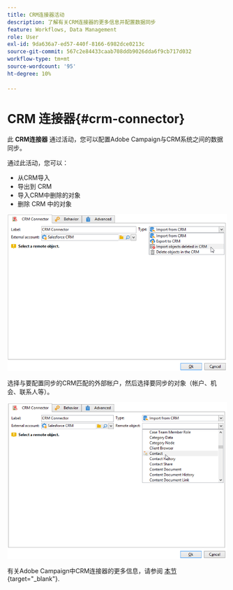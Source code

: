```yaml
---
title: CRM连接器活动
description: 了解有关CRM连接器的更多信息并配置数据同步
feature: Workflows, Data Management
role: User
exl-id: 9da636a7-ed57-440f-8166-6982dce0213c
source-git-commit: 567c2e84433caab708ddb9026dda6f9cb717d032
workflow-type: tm+mt
source-wordcount: '95'
ht-degree: 10%

---
```


# CRM 连接器{#crm-connector}

此 **CRM连接器** 通过活动，您可以配置Adobe Campaign与CRM系统之间的数据同步。

通过此活动，您可以：

* 从CRM导入
* 导出到 CRM
* 导入CRM中删除的对象
* 删除 CRM 中的对象

![](assets/crm_task_select_op.png)

选择与要配置同步的CRM匹配的外部帐户，然后选择要同步的对象（帐户、机会、联系人等）。

![](assets/crm_task_select_obj.png)

有关Adobe Campaign中CRM连接器的更多信息，请参阅 [本节](https://experienceleague.adobe.com/docs/campaign/campaign-v8/connect/ac-crm/crm.html){target="_blank"}.

